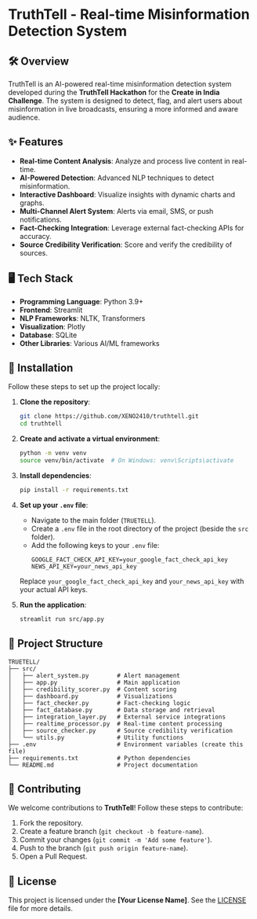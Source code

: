 # TruthTell - Real-time Misinformation Detection System

## 🛠️ Overview
TruthTell is an AI-powered real-time misinformation detection system developed during the **TruthTell Hackathon** for the **Create in India Challenge**. The system is designed to detect, flag, and alert users about misinformation in live broadcasts, ensuring a more informed and aware audience.

## ✨ Features
- **Real-time Content Analysis**: Analyze and process live content in real-time.
- **AI-Powered Detection**: Advanced NLP techniques to detect misinformation.
- **Interactive Dashboard**: Visualize insights with dynamic charts and graphs.
- **Multi-Channel Alert System**: Alerts via email, SMS, or push notifications.
- **Fact-Checking Integration**: Leverage external fact-checking APIs for accuracy.
- **Source Credibility Verification**: Score and verify the credibility of sources.

## 🖥️ Tech Stack
- **Programming Language**: Python 3.9+
- **Frontend**: Streamlit
- **NLP Frameworks**: NLTK, Transformers
- **Visualization**: Plotly
- **Database**: SQLite
- **Other Libraries**: Various AI/ML frameworks

## 🚀 Installation
Follow these steps to set up the project locally:

1. **Clone the repository**:
    ```bash
    git clone https://github.com/XENO2410/truthtell.git
    cd truthtell
    ```

2. **Create and activate a virtual environment**:
    ```bash
    python -m venv venv
    source venv/bin/activate  # On Windows: venv\Scripts\activate
    ```

3. **Install dependencies**:
    ```bash
    pip install -r requirements.txt
    ```

4. **Set up your `.env` file**:
    - Navigate to the main folder (`TRUETELL`).
    - Create a `.env` file in the root directory of the project (beside the `src` folder).
    - Add the following keys to your `.env` file:
      ```env
      GOOGLE_FACT_CHECK_API_KEY=your_google_fact_check_api_key
      NEWS_API_KEY=your_news_api_key
      ```
    Replace `your_google_fact_check_api_key` and `your_news_api_key` with your actual API keys.

5. **Run the application**:
    ```bash
    streamlit run src/app.py
    ```

## 📁 Project Structure
```plaintext
TRUETELL/
├── src/
│   ├── alert_system.py        # Alert management
│   ├── app.py                 # Main application
│   ├── credibility_scorer.py  # Content scoring
│   ├── dashboard.py           # Visualizations
│   ├── fact_checker.py        # Fact-checking logic
│   ├── fact_database.py       # Data storage and retrieval
│   ├── integration_layer.py   # External service integrations
│   ├── realtime_processor.py  # Real-time content processing
│   ├── source_checker.py      # Source credibility verification
│   └── utils.py               # Utility functions
├── .env                       # Environment variables (create this file)
├── requirements.txt           # Python dependencies
└── README.md                  # Project documentation
```

## 🤝 Contributing
We welcome contributions to **TruthTell**! Follow these steps to contribute:
1. Fork the repository.
2. Create a feature branch (`git checkout -b feature-name`).
3. Commit your changes (`git commit -m 'Add some feature'`).
4. Push to the branch (`git push origin feature-name`).
5. Open a Pull Request.


## 📜 License
This project is licensed under the **[Your License Name]**. See the [LICENSE](LICENSE) file for more details.